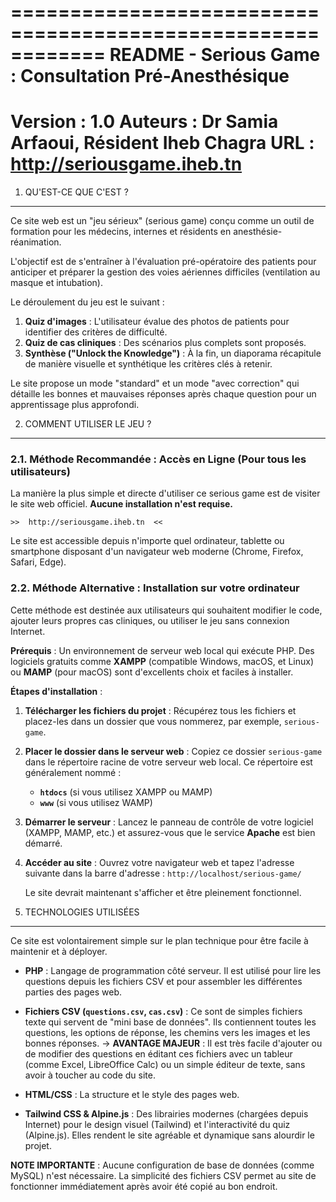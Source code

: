 ============================================================
README - Serious Game : Consultation Pré-Anesthésique
============================================================
Version : 1.0
Auteurs : Dr Samia Arfaoui, Résident Iheb Chagra
URL : http://seriousgame.iheb.tn
============================================================


1. QU'EST-CE QUE C'EST ?
--------------------------
Ce site web est un "jeu sérieux" (serious game) conçu comme un outil de formation pour les médecins, internes et résidents en anesthésie-réanimation.

L'objectif est de s'entraîner à l'évaluation pré-opératoire des patients pour anticiper et préparer la gestion des voies aériennes difficiles (ventilation au masque et intubation).

Le déroulement du jeu est le suivant :
1.  **Quiz d'images** : L'utilisateur évalue des photos de patients pour identifier des critères de difficulté.
2.  **Quiz de cas cliniques** : Des scénarios plus complets sont proposés.
3.  **Synthèse ("Unlock the Knowledge")** : À la fin, un diaporama récapitule de manière visuelle et synthétique les critères clés à retenir.

Le site propose un mode "standard" et un mode "avec correction" qui détaille les bonnes et mauvaises réponses après chaque question pour un apprentissage plus approfondi.


2. COMMENT UTILISER LE JEU ?
----------------------------------

### 2.1. Méthode Recommandée : Accès en Ligne (Pour tous les utilisateurs)

La manière la plus simple et directe d'utiliser ce serious game est de visiter le site web officiel. **Aucune installation n'est requise.**

    >>  http://seriousgame.iheb.tn  <<

Le site est accessible depuis n'importe quel ordinateur, tablette ou smartphone disposant d'un navigateur web moderne (Chrome, Firefox, Safari, Edge).


### 2.2. Méthode Alternative : Installation sur votre ordinateur

Cette méthode est destinée aux utilisateurs qui souhaitent modifier le code, ajouter leurs propres cas cliniques, ou utiliser le jeu sans connexion Internet.

**Prérequis** :
Un environnement de serveur web local qui exécute PHP. Des logiciels gratuits comme **XAMPP** (compatible Windows, macOS, et Linux) ou **MAMP** (pour macOS) sont d'excellents choix et faciles à installer.

**Étapes d'installation** :

1.  **Télécharger les fichiers du projet** :
    Récupérez tous les fichiers et placez-les dans un dossier que vous nommerez, par exemple, `serious-game`.

2.  **Placer le dossier dans le serveur web** :
    Copiez ce dossier `serious-game` dans le répertoire racine de votre serveur web local. Ce répertoire est généralement nommé :
    - **`htdocs`** (si vous utilisez XAMPP ou MAMP)
    - **`www`** (si vous utilisez WAMP)

3.  **Démarrer le serveur** :
    Lancez le panneau de contrôle de votre logiciel (XAMPP, MAMP, etc.) et assurez-vous que le service **Apache** est bien démarré.

4.  **Accéder au site** :
    Ouvrez votre navigateur web et tapez l'adresse suivante dans la barre d'adresse :
    `http://localhost/serious-game/`

    Le site devrait maintenant s'afficher et être pleinement fonctionnel.


3. TECHNOLOGIES UTILISÉES
---------------------------
Ce site est volontairement simple sur le plan technique pour être facile à maintenir et à déployer.

- **PHP** : Langage de programmation côté serveur. Il est utilisé pour lire les questions depuis les fichiers CSV et pour assembler les différentes parties des pages web.

- **Fichiers CSV (`questions.csv`, `cas.csv`)** : Ce sont de simples fichiers texte qui servent de "mini base de données". Ils contiennent toutes les questions, les options de réponse, les chemins vers les images et les bonnes réponses.
  -> **AVANTAGE MAJEUR** : Il est très facile d'ajouter ou de modifier des questions en éditant ces fichiers avec un tableur (comme Excel, LibreOffice Calc) ou un simple éditeur de texte, sans avoir à toucher au code du site.

- **HTML/CSS** : La structure et le style des pages web.

- **Tailwind CSS & Alpine.js** : Des librairies modernes (chargées depuis Internet) pour le design visuel (Tailwind) et l'interactivité du quiz (Alpine.js). Elles rendent le site agréable et dynamique sans alourdir le projet.

**NOTE IMPORTANTE** : Aucune configuration de base de données (comme MySQL) n'est nécessaire. La simplicité des fichiers CSV permet au site de fonctionner immédiatement après avoir été copié au bon endroit.
